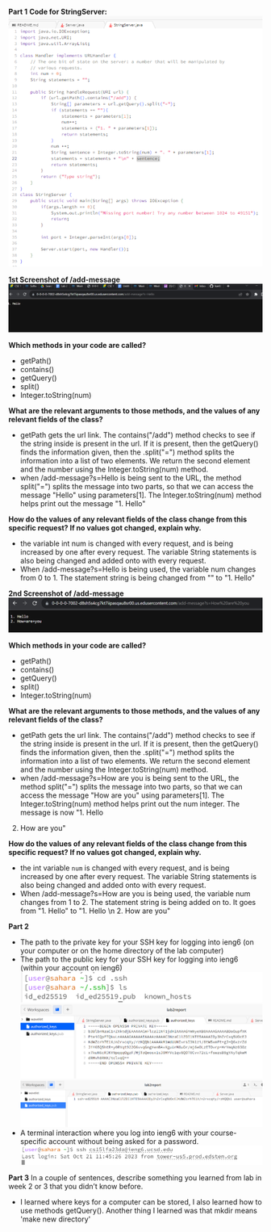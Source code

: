 **Part 1**
**Code for StringServer:**
![img1](4lab2.png)

**1st Screenshot of /add-message**
![img1](3lab2.png)

**Which methods in your code are called?**
- getPath()
- contains()
- getQuery()
- split()
- Integer.toString(num)
  
**What are the relevant arguments to those methods, and the values of any relevant fields of the class?**
- getPath gets the url link. The contains("/add") method checks to see if the string inside is present in the url. If it is present, then the getQuery() finds the information given, then the .split("=") method splits the information into a list of two elements. We return the second element and the number using the Integer.toString(num) method.
- when /add-message?s=Hello is being sent to the URL, the method split("=") splits the message into two parts, so that we can access the message "Hello" using parameters[1]. The Integer.toString(num) method helps print out the message "1. Hello"
  
**How do the values of any relevant fields of the class change from this specific request? If no values got changed, explain why.**
- the variable int num is changed with every request, and is being increased by one after every request. The variable String statements is also being changed and added onto with every request.
- When /add-message?s=Hello is being used, the variable num changes from 0 to 1. The statement string is being changed from "" to "1. Hello"

**2nd Screenshot of /add-message**
![img1](2lab2.png)

**Which methods in your code are called?**
- getPath()
- contains()
- getQuery()
- split()
- Integer.toString(num)
  
**What are the relevant arguments to those methods, and the values of any relevant fields of the class?**
- getPath gets the url link. The contains("/add") method checks to see if the string inside is present in the url. If it is present, then the getQuery() finds the information given, then the .split("=") method splits the information into a list of two elements. We return the second element and the number using the Integer.toString(num) method.
- when /add-message?s=How are you is being sent to the URL, the method split("=") splits the message into two parts, so that we can access the message "How are you" using parameters[1]. The Integer.toString(num) method helps print out the num integer. The message is now
"1. Hello
2. How are you"
  
**How do the values of any relevant fields of the class change from this specific request? If no values got changed, explain why.**
- the int variable `num` is changed with every request, and is being increased by one after every request. The variable String statements is also being changed and added onto with every request.
- When /add-message?s=How are you is being used, the variable num changes from 1 to 2. The statement string is being added on to. It goes from "1. Hello" to "1. Hello \n 2. How are you"

**Part 2**
- The path to the private key for your SSH key for logging into ieng6 (on your computer or on the home directory of the lab computer)
- The path to the public key for your SSH key for logging into ieng6 (within your account on ieng6)
![img1](1lab2.png)
![img1](5lab2.png)
![img1](6lab2.png)
- A terminal interaction where you log into ieng6 with your course-specific account without being asked for a password.
![img1](8lab2.png)

**Part 3**
In a couple of sentences, describe something you learned from lab in week 2 or 3 that you didn’t know before.
- I learned where keys for a computer can be stored, I also learned how to use methods getQuery(). Another thing I learned was that mkdir means 'make new directory'
